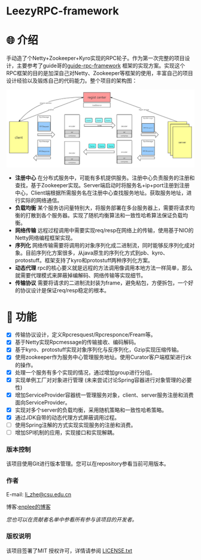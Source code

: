 # LeezyRPC-framework
# 🌐 介绍

手动造了个Netty+Zookeeper+Kyro实现的RPC轮子。作为第一次完整的项目设计，主要参考了guide哥的[guide-rpc-framework](https://github.com/Snailclimb/guide-rpc-framework) 框架的实现方案。实现这个RPC框架的目的是加深自己对Netty、Zookeeper等框架的使用，丰富自己的项目设计经验以及锻炼自己的代码能力。整个项目的架构图：

![image-20210524200035453](image/frameWork.png)

+ **注册中心** 在分布式服务中，可能有多机提供服务。注册中心负责服务的注册和查找，基于Zookeeper实现。Server端启动时将服务名+ip+port注册到注册中心，Client端根据所需服务名在注册中心查找服务地址。获取服务地址，进行实际的网络通信。
+ **负载均衡** 某个服务访问量特别大，将服务部署在多台服务器上，需要将请求均衡的打散到各个服务器。实现了随机均衡算法和一致性哈希算法保证负载均衡。
+ **网络传输** 远程过程调用中需要实现req/resp在网络上的传输，使用基于NIO的Netty网络编程框架实现。
+ **序列化** 网络传输需要将调用的对象序列化成二进制流，同时能够反序列化成对象。目前序列化方案很多，从java原生的序列化方式到pb、kyro、protostuff。框架支持了kyro和protostuff两种序列化方案。
+ **动态代理** rpc的核心要义就是远程的方法调用像调用本地方法一样简单，那么就需要代理模式来屏蔽掉编解码、网络传输等实现细节。
+ **传输协议** 需要将请求的二进制流封装为frame，避免粘包，方便拆包，一个好的协议设计是保证req/resp稳定的根本。

# 🚀 功能
- [x] 传输协议设计，定义Rpcresquest/Rpcresponce/Fream等。
- [x] 基于Netty实现Rpcmessage的传输接收、编码解码。
- [x] 基于kyro、protostuff实现对象序列化与反序列化，Gzip实现压缩传输。
- [x] 使用zookeeper作为服务中心管理服务地址。使用Curator客户端框架进行zk的操作。
- [x] 处理一个服务有多个实现的情况，通过增加group进行分组。
- [x] 实现单例工厂对对象进行管理 (未来尝试讨论Spring容器进行对象管理的必要性)
- [x] 增加ServiceProvider容器统一管理服务对象，client、server服务注册和消费面向ServiceProvider。
- [x] 实现对多个server的负载均衡，采用随机策略和一致性哈希策略。
- [x] 通过JDK自带的动态代理方式屏蔽调用过程。
- [ ] 使用Spring注解的方式实现实现服务的注册和消费。
- [ ] 增加SPI机制的应用，实现接口和实现解耦。 

### 版本控制

该项目使用Git进行版本管理。您可以在repository参看当前可用版本。

### 作者

E-mail: li_zhe@csu.edu.cn

博客:[enplee的博客](http://enplee.github.io)    

 *您也可以在贡献者名单中参看所有参与该项目的开发者。*

### 版权说明

该项目签署了MIT 授权许可，详情请参阅 [LICENSE.txt](https://github.com/enplee/leezyRPC/master/LICENSE.txt)
